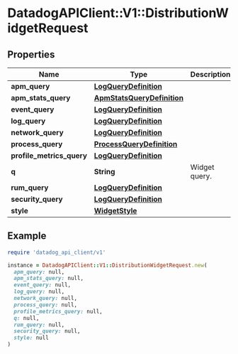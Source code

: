 # DatadogAPIClient::V1::DistributionWidgetRequest

## Properties

| Name                      | Type                                                      | Description   | Notes      |
| ------------------------- | --------------------------------------------------------- | ------------- | ---------- |
| **apm_query**             | [**LogQueryDefinition**](LogQueryDefinition.md)           |               | [optional] |
| **apm_stats_query**       | [**ApmStatsQueryDefinition**](ApmStatsQueryDefinition.md) |               | [optional] |
| **event_query**           | [**LogQueryDefinition**](LogQueryDefinition.md)           |               | [optional] |
| **log_query**             | [**LogQueryDefinition**](LogQueryDefinition.md)           |               | [optional] |
| **network_query**         | [**LogQueryDefinition**](LogQueryDefinition.md)           |               | [optional] |
| **process_query**         | [**ProcessQueryDefinition**](ProcessQueryDefinition.md)   |               | [optional] |
| **profile_metrics_query** | [**LogQueryDefinition**](LogQueryDefinition.md)           |               | [optional] |
| **q**                     | **String**                                                | Widget query. | [optional] |
| **rum_query**             | [**LogQueryDefinition**](LogQueryDefinition.md)           |               | [optional] |
| **security_query**        | [**LogQueryDefinition**](LogQueryDefinition.md)           |               | [optional] |
| **style**                 | [**WidgetStyle**](WidgetStyle.md)                         |               | [optional] |

## Example

```ruby
require 'datadog_api_client/v1'

instance = DatadogAPIClient::V1::DistributionWidgetRequest.new(
  apm_query: null,
  apm_stats_query: null,
  event_query: null,
  log_query: null,
  network_query: null,
  process_query: null,
  profile_metrics_query: null,
  q: null,
  rum_query: null,
  security_query: null,
  style: null
)
```
